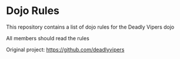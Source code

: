 Dojo Rules
==========

This repository contains a list of dojo rules for the Deadly Vipers dojo

All members should read the rules

Original project:
https://github.com/deadlyvipers
